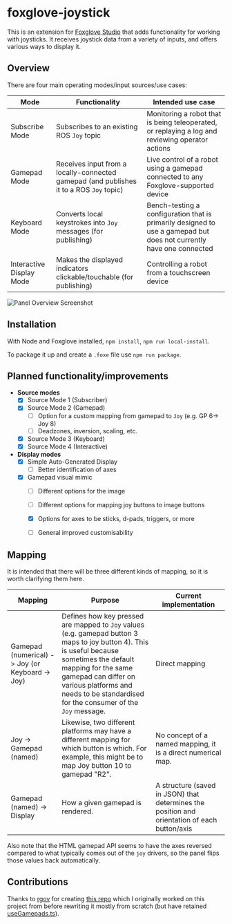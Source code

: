 # foxglove-joystick

This is an extension for [Foxglove Studio](https://github.com/foxglove/studio) that adds functionality for working with joysticks. It receives joystick data from a variety of inputs, and offers various ways to display it.

## Overview

There are four main operating modes/input sources/use cases:

| Mode | Functionality | Intended use case |
| ----- | ------ | ------ |
| Subscribe Mode | Subscribes to an existing ROS `Joy` topic | Monitoring a robot that is being teleoperated, or replaying a log and reviewing operator actions |
| Gamepad Mode | Receives input from a locally-connected gamepad (and publishes it to a ROS `Joy` topic) | Live control of a robot using a gamepad connected to any Foxglove-supported device |
| Keyboard Mode | Converts local keystrokes into `Joy` messages (for publishing) | Bench-testing a configuration that is primarily designed to use a gamepad but does not currently have one connected |
| Interactive Display Mode | Makes the displayed indicators clickable/touchable (for publishing) | Controlling a robot from a touchscreen device |``

![Panel Overview Screenshot](https://github.com/joshnewans/foxglove-joystick/blob/main/docs/screenshot1.png?raw=true)

## Installation
With Node and Foxglove installed, `npm install`, `npm run local-install`.

To package it up and create a `.foxe` file use `npm run package`.

## Planned functionality/improvements

- **Source modes**
  - [x] Source Mode 1 (Subscriber)
  - [x] Source Mode 2 (Gamepad)
    - [ ] Option for a custom mapping from gamepad to `Joy` (e.g. GP 6-> Joy 8)
    - [ ] Deadzones, inversion, scaling, etc.
  - [x] Source Mode 3 (Keyboard)
  - [x] Source Mode 4 (Interactive)
- **Display modes**
  - [x] Simple Auto-Generated Display
    - [ ] Better identification of axes
  - [x] Gamepad visual mimic
    - [ ] Different options for the image
    - [ ] Different options for mapping joy buttons to image buttons
    - [x] Options for axes to be sticks, d-pads, triggers, or more
    - [ ] General improved customisability



## Mapping
It is intended that there will be three different kinds of mapping, so it is worth clarifying them here.

| Mapping | Purpose | Current implementation |
| ------- | ------- | ---------------------- |
| Gamepad (numerical) -> Joy (or Keyboard -> Joy) | Defines how key pressed are mapped to `Joy` values (e.g. gamepad button 3 maps to joy button 4). This is useful because sometimes the default mapping for the same gamepad can differ on various platforms and needs to be standardised for the consumer of the `Joy` message. | Direct mapping |
| Joy -> Gamepad (named) | Likewise, two different platforms may have a different mapping for which button is which. For example, this might be to map  Joy button 10 to gamepad "R2". | No concept of a named mapping, it is a direct numerical map.
| Gamepad (named) -> Display | How a given gamepad is rendered. | A structure (saved in JSON) that determines the position and orientation of each button/axis |

Also note that the HTML gamepad API seems to have the axes reversed compared to what typically comes out of the `joy` drivers, so the panel flips those values back automatically.

## Contributions

Thanks to [rgov](https://github.com/rgov) for creating [this repo](https://github.com/ARMADAMarineRobotics/studio-extension-gamepad) which I originally worked on this project from before rewriting it mostly from scratch (but have retained [useGamepads.ts](src/hooks/useGamepad.ts)).